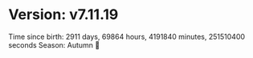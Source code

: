 # Version: v7.11.19
Time since birth: 2911 days, 69864 hours, 4191840 minutes, 251510400 seconds
Season: Autumn 🍁
